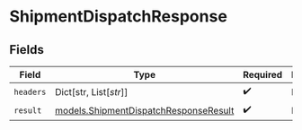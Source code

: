 # ShipmentDispatchResponse


## Fields

| Field                                                                                | Type                                                                                 | Required                                                                             | Description                                                                          |
| ------------------------------------------------------------------------------------ | ------------------------------------------------------------------------------------ | ------------------------------------------------------------------------------------ | ------------------------------------------------------------------------------------ |
| `headers`                                                                            | Dict[str, List[*str*]]                                                               | :heavy_check_mark:                                                                   | N/A                                                                                  |
| `result`                                                                             | [models.ShipmentDispatchResponseResult](../models/shipmentdispatchresponseresult.md) | :heavy_check_mark:                                                                   | N/A                                                                                  |